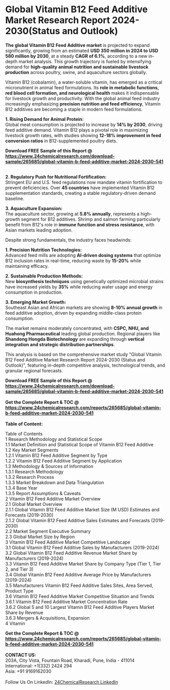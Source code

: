 <h1>Global Vitamin B12 Feed Additive Market Research Report 2024-2030(Status and Outlook)</h1><p><strong>The global Vitamin B12 Feed Additive market</strong> is projected to expand significantly, growing from an estimated <strong>USD 350 million in 2024 to USD 580 million by 2030</strong>, at a steady <strong>CAGR of 6.1%</strong>, according to a new in-depth market analysis. This growth trajectory is fueled by intensifying demand for <strong>high-quality animal nutrition and sustainable livestock production</strong> across poultry, swine, and aquaculture sectors globally.</p><p>Vitamin B12 (cobalamin), a water-soluble vitamin, has emerged as a critical micronutrient in animal feed formulations. Its <strong>role in metabolic functions, red blood cell formation, and neurological health</strong> makes it indispensable for livestock growth and productivity. With the global animal feed industry increasingly emphasizing <strong>precision nutrition and feed efficiency</strong>, Vitamin B12 additives are becoming a staple in modern feed formulations.</p><p><strong>1. Rising Demand for Animal Protein:</strong><br>
Global meat consumption is projected to increase by <strong>14% by 2030</strong>, driving feed additive demand. Vitamin B12 plays a pivotal role in maximizing livestock growth rates, with studies showing <strong>12-18% improvement in feed conversion ratios</strong> in B12-supplemented poultry diets.</p><div><b>Download FREE Sample of this Report @ 
            <a href="https://www.24chemicalresearch.com/download-sample/265685/global-vitamin-b-feed-additive-market-2024-2030-541">
            https://www.24chemicalresearch.com/download-sample/265685/global-vitamin-b-feed-additive-market-2024-2030-541</a></b></div><br><p><strong>2. Regulatory Push for Nutritional Fortification:</strong><br>
Stringent EU and U.S. feed regulations now mandate vitamin fortification to prevent deficiencies. Over <strong>45 countries</strong> have implemented Vitamin B12 supplementation standards, creating a stable regulatory-driven demand baseline.</p><p><strong>3. Aquaculture Expansion:</strong><br>
The aquaculture sector, growing at <strong>5.8% annually</strong>, represents a high-growth segment for B12 additives. Shrimp and salmon farming particularly benefit from B12's role in <strong>immune function and stress resistance</strong>, with Asian markets leading adoption.</p><p>Despite strong fundamentals, the industry faces headwinds:</p><p><strong>1. Precision Nutrition Technologies:</strong><br>
Advanced feed mills are adopting <strong>AI-driven dosing systems</strong> that optimize B12 inclusion rates in real-time, reducing waste by <strong>15-20%</strong> while maintaining efficacy.</p><p><strong>2. Sustainable Production Methods:</strong><br>
New <strong>biosynthesis techniques</strong> using genetically optimized microbial strains have increased yields by <strong>35%</strong> while reducing water usage and energy consumption in production.</p><p><strong>3. Emerging Market Growth:</strong><br>
Southeast Asian and African markets are showing <strong>8-10% annual growth</strong> in feed additive adoption, driven by expanding middle-class protein consumption.</p><p>The market remains moderately concentrated, with <strong>CSPC, NHU, and Huahong Pharmaceutical</strong> leading global production. Regional players like <strong>Shandong Hongda Biotechnology</strong> are expanding through <strong>vertical integration and strategic distribution partnerships</strong>.</p><p>This analysis is based on the comprehensive market study "Global Vitamin B12 Feed Additive Market Research Report 2024-2030 (Status and Outlook)", featuring in-depth competitive analysis, technological trends, and granular regional forecasts.</p><div><b>Download FREE Sample of this Report @ 
            <a href="https://www.24chemicalresearch.com/download-sample/265685/global-vitamin-b-feed-additive-market-2024-2030-541">
            https://www.24chemicalresearch.com/download-sample/265685/global-vitamin-b-feed-additive-market-2024-2030-541</a></b></div><br><div><b>Get the Complete Report & TOC @ 
            <a href="https://www.24chemicalresearch.com/reports/265685/global-vitamin-b-feed-additive-market-2024-2030-541">
            https://www.24chemicalresearch.com/reports/265685/global-vitamin-b-feed-additive-market-2024-2030-541</a></b></div><br>
            <b>Table of Content:</b><p>Table of Contents<br />
1 Research Methodology and Statistical Scope<br />
1.1 Market Definition and Statistical Scope of Vitamin B12 Feed Additive<br />
1.2 Key Market Segments<br />
1.2.1 Vitamin B12 Feed Additive Segment by Type<br />
1.2.2 Vitamin B12 Feed Additive Segment by Application<br />
1.3 Methodology & Sources of Information<br />
1.3.1 Research Methodology<br />
1.3.2 Research Process<br />
1.3.3 Market Breakdown and Data Triangulation<br />
1.3.4 Base Year<br />
1.3.5 Report Assumptions & Caveats<br />
2 Vitamin B12 Feed Additive Market Overview<br />
2.1 Global Market Overview<br />
2.1.1 Global Vitamin B12 Feed Additive Market Size (M USD) Estimates and Forecasts (2019-2030)<br />
2.1.2 Global Vitamin B12 Feed Additive Sales Estimates and Forecasts (2019-2030)<br />
2.2 Market Segment Executive Summary<br />
2.3 Global Market Size by Region<br />
3 Vitamin B12 Feed Additive Market Competitive Landscape<br />
3.1 Global Vitamin B12 Feed Additive Sales by Manufacturers (2019-2024)<br />
3.2 Global Vitamin B12 Feed Additive Revenue Market Share by Manufacturers (2019-2024)<br />
3.3 Vitamin B12 Feed Additive Market Share by Company Type (Tier 1, Tier 2, and Tier 3)<br />
3.4 Global Vitamin B12 Feed Additive Average Price by Manufacturers (2019-2024)<br />
3.5 Manufacturers Vitamin B12 Feed Additive Sales Sites, Area Served, Product Type<br />
3.6 Vitamin B12 Feed Additive Market Competitive Situation and Trends<br />
3.6.1 Vitamin B12 Feed Additive Market Concentration Rate<br />
3.6.2 Global 5 and 10 Largest Vitamin B12 Feed Additive Players Market Share by Revenue<br />
3.6.3 Mergers & Acquisitions, Expansion<br />
4 Vitamin</p><div><b>Get the Complete Report & TOC @ 
            <a href="https://www.24chemicalresearch.com/reports/265685/global-vitamin-b-feed-additive-market-2024-2030-541">
            https://www.24chemicalresearch.com/reports/265685/global-vitamin-b-feed-additive-market-2024-2030-541</a></b></div><br><b>CONTACT US:</b><br>
            203A, City Vista, Fountain Road, Kharadi, Pune, India - 411014<br>
            International: +1(332) 2424 294<br>
            Asia: +91 9169162030 <br><br>
            Follow Us On LinkedIn: <a href="https://www.linkedin.com/company/24chemicalresearch/">24ChemicalResearch LinkedIn</a>